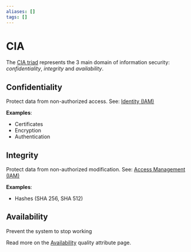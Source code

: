 ```yaml
---
aliases: []
tags: []
---
```


# CIA

The [CIA triad](https://wikipedia.org/wiki/information_security#key_concepts) represents the 3 main domain of information security: *confidentiality*, *integrity* and *availability*.

## Confidentiality

Protect data from non-authorized access.
See: [Identity (IAM)](iam.md#identity)

**Examples**:
- Certificates
- Encryption
- Authentication

## Integrity

Protect data from non-authorized modification.
See: [Access Management (IAM)](iam.md#access-management)

**Examples**:
- Hashes (SHA 256, SHA 512)

## Availability

Prevent the system to stop working

Read more on the [Availability](../../architecture/quality-attributes/availability.md) quality attribute page.